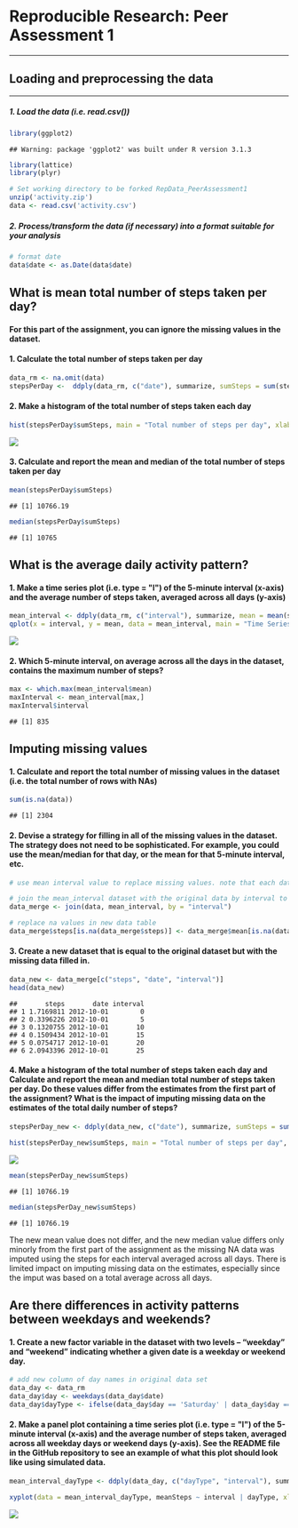 # Reproducible Research: Peer Assessment 1
___

## Loading and preprocessing the data
___
##### 1. Load the data (i.e. read.csv())


```r
library(ggplot2)
```

```
## Warning: package 'ggplot2' was built under R version 3.1.3
```

```r
library(lattice)
library(plyr)

# Set working directory to be forked RepData_PeerAssessment1 
unzip('activity.zip')
data <- read.csv('activity.csv')
```

##### 2. Process/transform the data (if necessary) into a format suitable for your analysis


```r
# format date
data$date <- as.Date(data$date)
```

## What is mean total number of steps taken per day?

#### For this part of the assignment, you can ignore the missing values in the dataset.

#### 1. Calculate the total number of steps taken per day


```r
data_rm <- na.omit(data)
stepsPerDay <-  ddply(data_rm, c("date"), summarize, sumSteps = sum(steps))
```

#### 2. Make a histogram of the total number of steps taken each day

```r
hist(stepsPerDay$sumSteps, main = "Total number of steps per day", xlab = "Total steps", ylab = "Frequency")
```

![](PA1_template_files/figure-html/unnamed-chunk-4-1.png) 

#### 3. Calculate and report the mean and median of the total number of steps taken per day

```r
mean(stepsPerDay$sumSteps)
```

```
## [1] 10766.19
```

```r
median(stepsPerDay$sumSteps)
```

```
## [1] 10765
```

## What is the average daily activity pattern?

#### 1. Make a time series plot (i.e. type = "l") of the 5-minute interval (x-axis) and the average number of steps taken, averaged across all days (y-axis)


```r
mean_interval <- ddply(data_rm, c("interval"), summarize, mean = mean(steps))
qplot(x = interval, y = mean, data = mean_interval, main = "Time Series: Average number of steps taken", xlab = "Interval (minutes)", ylab = "Average no of steps", geom = "line")
```

![](PA1_template_files/figure-html/unnamed-chunk-6-1.png) 

#### 2. Which 5-minute interval, on average across all the days in the dataset, contains the maximum number of steps?

```r
max <- which.max(mean_interval$mean)
maxInterval <- mean_interval[max,]
maxInterval$interval
```

```
## [1] 835
```


## Imputing missing values

#### 1. Calculate and report the total number of missing values in the dataset (i.e. the total number of rows with NAs)

```r
sum(is.na(data))
```

```
## [1] 2304
```

#### 2. Devise a strategy for filling in all of the missing values in the dataset. The strategy does not need to be sophisticated. For example, you could use the mean/median for that day, or the mean for that 5-minute interval, etc.

```r
# use mean interval value to replace missing values. note that each date-interval pair is unique

# join the mean_interval dataset with the original data by interval to create a new column for mean steps per interval
data_merge <- join(data, mean_interval, by = "interval")

# replace na values in new data table
data_merge$steps[is.na(data_merge$steps)] <- data_merge$mean[is.na(data_merge$steps)]
```

#### 3. Create a new dataset that is equal to the original dataset but with the missing data filled in.


```r
data_new <- data_merge[c("steps", "date", "interval")]
head(data_new)
```

```
##       steps       date interval
## 1 1.7169811 2012-10-01        0
## 2 0.3396226 2012-10-01        5
## 3 0.1320755 2012-10-01       10
## 4 0.1509434 2012-10-01       15
## 5 0.0754717 2012-10-01       20
## 6 2.0943396 2012-10-01       25
```

#### 4. Make a histogram of the total number of steps taken each day and Calculate and report the mean and median total number of steps taken per day. Do these values differ from the estimates from the first part of the assignment? What is the impact of imputing missing data on the estimates of the total daily number of steps?

```r
stepsPerDay_new <- ddply(data_new, c("date"), summarize, sumSteps = sum(steps))

hist(stepsPerDay_new$sumSteps, main = "Total number of steps per day", xlab = "Total steps", ylab = "Frequency")
```

![](PA1_template_files/figure-html/unnamed-chunk-11-1.png) 

```r
mean(stepsPerDay_new$sumSteps)
```

```
## [1] 10766.19
```

```r
median(stepsPerDay_new$sumSteps)
```

```
## [1] 10766.19
```
The new mean value does not differ, and the new median value differs only minorly from the first part of the assignment as the missing NA data was imputed using the steps for each interval averaged across all days. There is limited impact on imputing missing data on the estimates, especially since the imput was based on a total average across all days. 


## Are there differences in activity patterns between weekdays and weekends?

#### 1. Create a new factor variable in the dataset with two levels – “weekday” and “weekend” indicating whether a given date is a weekday or weekend day.

```r
# add new column of day names in original data set
data_day <- data_rm
data_day$day <- weekdays(data_day$date)
data_day$dayType <- ifelse(data_day$day == 'Saturday' | data_day$day == 'Sunday', 'Weekend', 'Weekday')
```

#### 2. Make a panel plot containing a time series plot (i.e. type = "l") of the 5-minute interval (x-axis) and the average number of steps taken, averaged across all weekday days or weekend days (y-axis). See the README file in the GitHub repository to see an example of what this plot should look like using simulated data.


```r
mean_interval_dayType <- ddply(data_day, c("dayType", "interval"), summarize, meanSteps = sum(steps))

xyplot(data = mean_interval_dayType, meanSteps ~ interval | dayType, xlab = "Interval", ylab = "Average number of steps", type = "l", layout = c(1,2))
```

![](PA1_template_files/figure-html/unnamed-chunk-13-1.png) 

